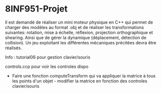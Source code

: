 # 8INF951-Projet

Il est demandé de réaliser un mini moteur physique en C++ qui permet de charger des modèles au format .obj et de réaliser les transformations suivantes: rotation, mise à échelle, réflexion, projection orthographique et shearing. Ainsi que de gérer la dynamique (déplacement, détection de collision). Un jeu exploitant les différentes mécaniques précitées devra être réalisés.

Info : tutorial06 pour gestion clavier/souris

controls.ccp pour voir les controles dispo

- Faire une fonction computeTransform qui va appliquer la matrice à tous les points d'un objet - modifier la matrice en fonction des controles clavier/souris
